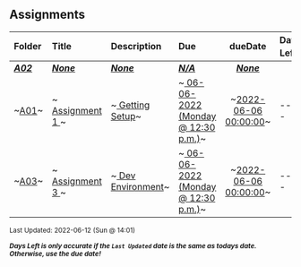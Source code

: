 ## Assignments

| Folder | Title | Description | Due | dueDate | Days Left<sup>*</sup> |
|:------|:------|:------|:------|:-----:|-----|
| ***<a href="https://github.com/rugbyprof/4443-Mobile-Apps_Summer22/tree/master/Assignments/A02">A02</a>*** | ***<a href="https://github.com/rugbyprof/4443-Mobile-Apps_Summer22/tree/master/Assignments/A02">None</a>*** | ***<a href="https://github.com/rugbyprof/4443-Mobile-Apps_Summer22/tree/master/Assignments/A02">None</a>*** | ***<a href="https://github.com/rugbyprof/4443-Mobile-Apps_Summer22/tree/master/Assignments/A02">N/A</a>*** | ***<a href="https://github.com/rugbyprof/4443-Mobile-Apps_Summer22/tree/master/Assignments/A02">None</a>*** |  |
| ~<a href="https://github.com/rugbyprof/4443-Mobile-Apps_Summer22/tree/master/Assignments/A01">A01</a>~ | ~<a href="https://github.com/rugbyprof/4443-Mobile-Apps_Summer22/tree/master/Assignments/A01"> Assignment 1 </a>~ | ~<a href="https://github.com/rugbyprof/4443-Mobile-Apps_Summer22/tree/master/Assignments/A01"> Getting Setup</a>~ | ~<a href="https://github.com/rugbyprof/4443-Mobile-Apps_Summer22/tree/master/Assignments/A01"> 06-06-2022 (Monday @ 12:30 p.m.)</a>~ | ~<a href="https://github.com/rugbyprof/4443-Mobile-Apps_Summer22/tree/master/Assignments/A01">2022-06-06 00:00:00</a>~ | ---- |
| ~<a href="https://github.com/rugbyprof/4443-Mobile-Apps_Summer22/tree/master/Assignments/A03">A03</a>~ | ~<a href="https://github.com/rugbyprof/4443-Mobile-Apps_Summer22/tree/master/Assignments/A03"> Assignment 3 </a>~ | ~<a href="https://github.com/rugbyprof/4443-Mobile-Apps_Summer22/tree/master/Assignments/A03"> Dev Environment</a>~ | ~<a href="https://github.com/rugbyprof/4443-Mobile-Apps_Summer22/tree/master/Assignments/A03"> 06-06-2022 (Monday @ 12:30 p.m.)</a>~ | ~<a href="https://github.com/rugbyprof/4443-Mobile-Apps_Summer22/tree/master/Assignments/A03">2022-06-06 00:00:00</a>~ | ---- |

<sup>Last Updated: 2022-06-12 (Sun @ 14:01)</sup> 

<sup>***Days Left is only accurate if the `Last Updated` date is the same as todays date. Otherwise, use the due date!***</sup> 